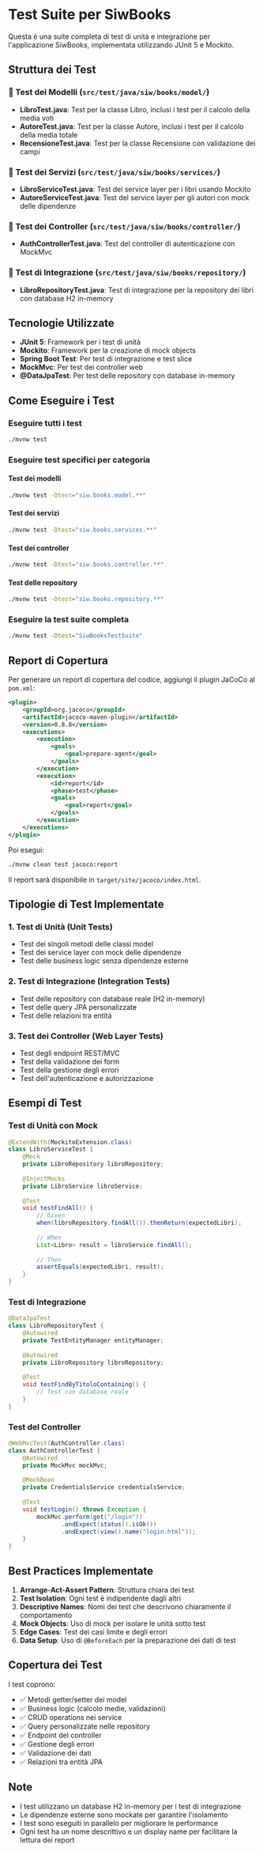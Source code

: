 # Test Suite per SiwBooks

Questa è una suite completa di test di unità e integrazione per l'applicazione SiwBooks, implementata utilizzando JUnit 5 e Mockito.

## Struttura dei Test

### 📁 Test dei Modelli (`src/test/java/siw/books/model/`)
- **LibroTest.java**: Test per la classe Libro, inclusi i test per il calcolo della media voti
- **AutoreTest.java**: Test per la classe Autore, inclusi i test per il calcolo della media totale
- **RecensioneTest.java**: Test per la classe Recensione con validazione dei campi

### 📁 Test dei Servizi (`src/test/java/siw/books/services/`)
- **LibroServiceTest.java**: Test del service layer per i libri usando Mockito
- **AutoreServiceTest.java**: Test del service layer per gli autori con mock delle dipendenze

### 📁 Test dei Controller (`src/test/java/siw/books/controller/`)
- **AuthControllerTest.java**: Test del controller di autenticazione con MockMvc

### 📁 Test di Integrazione (`src/test/java/siw/books/repository/`)
- **LibroRepositoryTest.java**: Test di integrazione per la repository dei libri con database H2 in-memory

## Tecnologie Utilizzate

- **JUnit 5**: Framework per i test di unità
- **Mockito**: Framework per la creazione di mock objects
- **Spring Boot Test**: Per test di integrazione e test slice
- **MockMvc**: Per test dei controller web
- **@DataJpaTest**: Per test delle repository con database in-memory

## Come Eseguire i Test

### Eseguire tutti i test
```bash
./mvnw test
```

### Eseguire test specifici per categoria

#### Test dei modelli
```bash
./mvnw test -Dtest="siw.books.model.**"
```

#### Test dei servizi
```bash
./mvnw test -Dtest="siw.books.services.**"
```

#### Test dei controller
```bash
./mvnw test -Dtest="siw.books.controller.**"
```

#### Test delle repository
```bash
./mvnw test -Dtest="siw.books.repository.**"
```

### Eseguire la test suite completa
```bash
./mvnw test -Dtest="SiwBooksTestSuite"
```

## Report di Copertura

Per generare un report di copertura del codice, aggiungi il plugin JaCoCo al `pom.xml`:

```xml
<plugin>
    <groupId>org.jacoco</groupId>
    <artifactId>jacoco-maven-plugin</artifactId>
    <version>0.8.8</version>
    <executions>
        <execution>
            <goals>
                <goal>prepare-agent</goal>
            </goals>
        </execution>
        <execution>
            <id>report</id>
            <phase>test</phase>
            <goals>
                <goal>report</goal>
            </goals>
        </execution>
    </executions>
</plugin>
```

Poi esegui:
```bash
./mvnw clean test jacoco:report
```

Il report sarà disponibile in `target/site/jacoco/index.html`.

## Tipologie di Test Implementate

### 1. Test di Unità (Unit Tests)
- Test dei singoli metodi delle classi model
- Test dei service layer con mock delle dipendenze
- Test delle business logic senza dipendenze esterne

### 2. Test di Integrazione (Integration Tests)
- Test delle repository con database reale (H2 in-memory)
- Test delle query JPA personalizzate
- Test delle relazioni tra entità

### 3. Test dei Controller (Web Layer Tests)
- Test degli endpoint REST/MVC
- Test della validazione dei form
- Test della gestione degli errori
- Test dell'autenticazione e autorizzazione

## Esempi di Test

### Test di Unità con Mock
```java
@ExtendWith(MockitoExtension.class)
class LibroServiceTest {
    @Mock
    private LibroRepository libroRepository;
    
    @InjectMocks
    private LibroService libroService;
    
    @Test
    void testFindAll() {
        // Given
        when(libroRepository.findAll()).thenReturn(expectedLibri);
        
        // When
        List<Libro> result = libroService.findAll();
        
        // Then
        assertEquals(expectedLibri, result);
    }
}
```

### Test di Integrazione
```java
@DataJpaTest
class LibroRepositoryTest {
    @Autowired
    private TestEntityManager entityManager;
    
    @Autowired
    private LibroRepository libroRepository;
    
    @Test
    void testFindByTitoloContaining() {
        // Test con database reale
    }
}
```

### Test del Controller
```java
@WebMvcTest(AuthController.class)
class AuthControllerTest {
    @Autowired
    private MockMvc mockMvc;
    
    @MockBean
    private CredentialsService credentialsService;
    
    @Test
    void testLogin() throws Exception {
        mockMvc.perform(get("/login"))
               .andExpect(status().isOk())
               .andExpect(view().name("login.html"));
    }
}
```

## Best Practices Implementate

1. **Arrange-Act-Assert Pattern**: Struttura chiara dei test
2. **Test Isolation**: Ogni test è indipendente dagli altri
3. **Descriptive Names**: Nomi dei test che descrivono chiaramente il comportamento
4. **Mock Objects**: Uso di mock per isolare le unità sotto test
5. **Edge Cases**: Test dei casi limite e degli errori
6. **Data Setup**: Uso di `@BeforeEach` per la preparazione dei dati di test

## Copertura dei Test

I test coprono:
- ✅ Metodi getter/setter dei model
- ✅ Business logic (calcolo medie, validazioni)
- ✅ CRUD operations nei service
- ✅ Query personalizzate nelle repository
- ✅ Endpoint del controller
- ✅ Gestione degli errori
- ✅ Validazione dei dati
- ✅ Relazioni tra entità JPA

## Note

- I test utilizzano un database H2 in-memory per i test di integrazione
- Le dipendenze esterne sono mockate per garantire l'isolamento
- I test sono eseguiti in parallelo per migliorare le performance
- Ogni test ha un nome descrittivo e un display name per facilitare la lettura dei report

